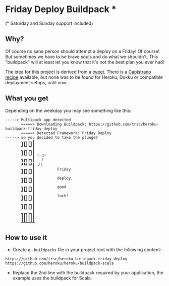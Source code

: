 Friday Deploy Buildpack *
=========================
(* Saturday and Sunday support included)

## Why?
Of course no sane person should attempt a deploy on a Friday! Of course! But sometimes we have to be brave souls and do what we shouldn't. This "buildpack" will at least let you know that it's not the best plan you ever had!

The idea for this project is derived from a [tweet](https://twitter.com/yurykusik/status/556064634525204481). There is a [Capistrano recipe](https://github.com/marshall-lee/capistrano-friday) available, but none was to be found for Heroku, Dokku or compatible deployment setups, until now.

## What you get
Depending on the weekday you may see something like this:
```
-----> Multipack app detected
       =====> Downloading Buildpack: https://github.com/trsc/heroku-buildpack-friday-deploy
       =====> Detected Framework: Friday Deploy
-----> so you decided to take the plunge?
       ┓┏┓┏┓┃
       ┛┗┛┗┛┃
       ┓┏┓┏┓┃
       ┛┗┛┗┛┃ ⟍ ○⟋
       ┓┏┓┏┓┃   ∕
       ┛┗┛┗┛┃ ノ)
       ┓┏┓┏┓┃          Friday
       ┛┗┛┗┛┃
       ┓┏┓┏┓┃          deploy,
       ┛┗┛┗┛┃
       ┓┏┓┏┓┃          good
       ┛┗┛┗┛┃
       ┓┏┓┏┓┃          luck!
       ┛┗┛┗┛┃
       ┓┏┓┏┓┃
       ┛┗┛┗┛┃
       ┓┏┓┏┓┃
       ┃┃┃┃┃┃
       ┻┻┻┻┻┻
```

## How to use it
* Create a `.buildpacks` file in your project root with the following content:
```
https://github.com/trsc/heroku-buildpack-friday-deploy
https://github.com/heroku/heroku-buildpack-scala
```
* Replace the 2nd line with the buildpack required by your application, the example uses the buildpack for Scala.
